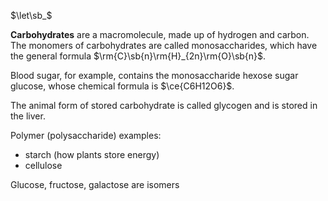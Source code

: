 
$\let\sb_$

**Carbohydrates** are a macromolecule, made up of hydrogen and carbon. The monomers of carbohydrates are called monosaccharides, which have the general formula $\rm{C}\sb{n}\rm{H}_{2n}\rm{O}\sb{n}$.





Blood sugar, for example, contains the monosaccharide hexose sugar glucose, whose chemical formula is $\ce{C6H12O6}$.

The animal form of stored carbohydrate is called glycogen and is stored in the liver.

Polymer (polysaccharide) examples:

- starch (how plants store energy)
- cellulose


Glucose, fructose, galactose are isomers